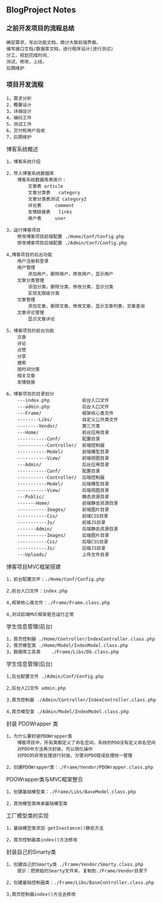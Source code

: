 ## BlogProject Notes

### 之前开发项目的流程总结
    
    确定需求，写出功能文档，商讨大致前端界面，
    编写接口文档/数据库文档，进行程序设计(进行测试)
    分工，规划完成时间，
    测试，修改，上线，
    后期维护
    
    
### 项目开发流程
    
    1，需求分析
    2，概要设计
    3，详细设计
    4，编码工作
    5，测试工作
    6，交付和用户验收
    7，后期维护
    
博客系统概述
    
    1，博客系统介绍
    
    2，导入博客系统数据库
        博客系统数据库表简介：
            文章表 article
            文章分类表   category
            文章分类表测试 category2
            评论表     comment
            友情链接表   links
            用户表     user
    
    3，运行博客项目
        修改博客项目前端配置 ./Home/Conf/Config.php
        修改博客项目后端配置 ./Admin/Conf/Config.php
        
    4,博客项目的后台功能
        用户注册和登录
        用户管理
            添加用户，删除用户，修改用户，显示用户
        文章分类管理
            添加分类，删除分类，修改分类，显示分类
            实现无限级分类
        文章管理
            添加文章，删除文章，修改文章，显示文章列表，文章查询
        文章评论管理
            显示文章评论
    
    5，博客项目的前台功能
        文章
        评论
        点赞
        分享
        搜索
        按时间分类
        相关文章
        友情链接
    
    6，博客项目的目录划分
        ---index.php            前台入口文件
        ---admin.php            后台入口文件
        ---Frame/               框架核心类文件
        --------Libs/           自定义公共类文件
        --------Vendor/         第三方类             
        ---Home/                前台应用目录
        -----------Conf/        配置目录
        -----------Controller/  前端控制器
        -----------Model/       前端模型目录
        -----------View/        前端视图目录
        ---Admin/               后台应用目录
        -----------Conf/        配置目录
        -----------Controller/  后端控制器
        -----------Model/       后端模型目录
        -----------View/        后端视图目录   
        ---Public/              静态资源目录
        -------Home/            前端静态资源目录
        -----------Images/      前端图片目录
        -----------Css/         前端CSS目录
        -----------Js/          前端JS目录
        -------Admin/           后端静态资源目录
        -----------Images/      后端图片目录
        -----------Css/         后端CSS目录
        -----------Js/          后端JS目录
        ---Uploads/             上传文件目录     
    
博客项目MVC框架搭建
    
    1，前台配置文件：./Home/Conf/Config.php
    
    2,前台入口文件：index.php
    
    4,框架核心类文件：./Frame/Frame.class.php
    
    4,测试前端MVC框架是否运行正常

学生信息管理(前台)
    
    1，首页控制器 ./Home/Controller/IndexController.class.php
    2，首页模型类 ./Home/Model/IndexModel.class.php
    3，数据库工具类    ./Frame/Libs/Db.class.php

学生信息管理(后台)
    
    1,后台配置文件 ./Admin/Conf/Config.php
    
    2,后台入口文件 admin.php
    
    3,首页控制器 ./Admin/Controller/IndexController.class.php
    
    4,首页模型类 ./Admin/Model/IndexModel.class.php

封装 PDOWrapper 类

    1，为什么要封装PDOWrapper类
        博客项目中，所有类都定义了命名空间，系统的PDO没有定义命名空间
        对PDO中方法再次封装，可以简化操作
        对PDO的异常处理进行封装，方便对PDO错误处理统一管理
        
    2，创建PDOWrapper类：./Frame/Vendor/PDOWrapper.class.php

PDOWrapper类与MVC框架整合
    
    1，创建基础模型类：./Frame/Libs/BaseModel.class.php
    
    2，其他模型类继承基础模型类

工厂模型类的实现
    
    1，基础模型类添加 getInastance()静态方法
    
    2，首页控制器类index()方法修改

封装自己的Smarty类
    
    1，创建自己的Smarty类 ./Frame/Vendor/Smarty.class.php
        提示：把原始的Smarty文件夹，复制到./Frame/Vendor目录下
    
    2，创建基础控制器类：./Frame/Libs/BaseController.class.php
    
    3,首页控制器index()方法去修改